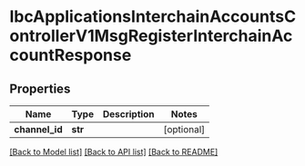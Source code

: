 # IbcApplicationsInterchainAccountsControllerV1MsgRegisterInterchainAccountResponse

## Properties
Name | Type | Description | Notes
------------ | ------------- | ------------- | -------------
**channel_id** | **str** |  | [optional] 

[[Back to Model list]](../README.md#documentation-for-models) [[Back to API list]](../README.md#documentation-for-api-endpoints) [[Back to README]](../README.md)

